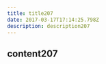 ```yaml
---
title: title207
date: 2017-03-17T17:14:25.798Z
description: description207
---
```


## content207
  
